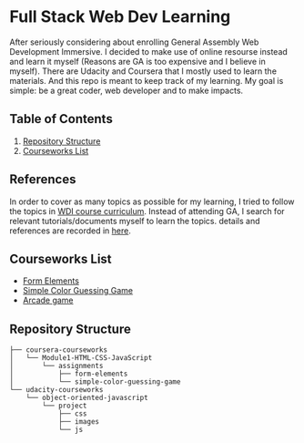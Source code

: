 # Full Stack Web Dev Learning 

After seriously considering about enrolling General Assembly Web Development Immersive. I decided to make use of online resourse instead and learn it myself (Reasons are GA is too expensive and I believe in myself). There are Udacity and Coursera that I mostly used to learn the materials. And this repo is meant to keep track of my learning. My goal is simple: be a great coder, web developer and to make impacts.

## Table of Contents
1. [Repository Structure](#repository-structure)
2. [Courseworks List](#courseworks-list)


## References
In order to cover as many topics as possible for my learning, I tried to follow the topics in [WDI course curriculum](WDI_CourseCurriculum_v2.0.pdf). Instead of attending GA, I search for relevant tutorials/documents myself to learn the topics. details and references are recorded in [here](scope-details-and-reference.md).

## Courseworks List
- [Form Elements](coursera-courseworks/Module1-HTML-CSS-JavaScript/assignments/form-elements)
- [Simple Color Guessing Game](coursera-courseworks/Module1-HTML-CSS-JavaScript/assignments/simple-color-guessing-game)
- [Arcade game](udacity-courseworks/object-oriented-javascript)

## Repository Structure
```
├── coursera-courseworks
│   └── Module1-HTML-CSS-JavaScript
│       └── assignments
│           ├── form-elements
│           └── simple-color-guessing-game
└── udacity-courseworks
    └── object-oriented-javascript
        └── project
            ├── css
            ├── images
            └── js
```

